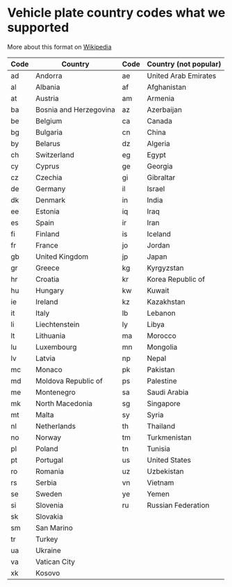 # Vehicle plate country codes what we supported
More about this format on [Wikipedia](https://en.wikipedia.org/wiki/ISO_3166-1_alpha-2#Officially_assigned_code_elements)


| Code | Country                 | Code | Country (not popular)   |
|------|-------------------------|------|-------------------------|
| ad   | Andorra                 | ae   | United Arab Emirates    |
| al   | Albania                 | af   | Afghanistan             |
| at   | Austria                 | am   | Armenia                 |
| ba   | Bosnia and Herzegovina  | az   | Azerbaijan              |
| be   | Belgium                 | ca   | Canada                  |
| bg   | Bulgaria                | cn   | China                   |
| by   | Belarus                 | dz   | Algeria                 |
| ch   | Switzerland             | eg   | Egypt                   |
| cy   | Cyprus                  | ge   | Georgia                 |
| cz   | Czechia                 | gi   | Gibraltar               |
| de   | Germany                 | il   | Israel                  |
| dk   | Denmark                 | in   | India                   |
| ee   | Estonia                 | iq   | Iraq                    |
| es   | Spain                   | ir   | Iran                    |
| fi   | Finland                 | is   | Iceland                 |
| fr   | France                  | jo   | Jordan                  |
| gb   | United Kingdom          | jp   | Japan                   |
| gr   | Greece                  | kg   | Kyrgyzstan              |
| hr   | Croatia                 | kr   | Korea Republic of       |
| hu   | Hungary                 | kw   | Kuwait                  |
| ie   | Ireland                 | kz   | Kazakhstan              |
| it   | Italy                   | lb   | Lebanon                 |
| li   | Liechtenstein           | ly   | Libya                   |
| lt   | Lithuania               | ma   | Morocco                 |
| lu   | Luxembourg              | mn   | Mongolia                |
| lv   | Latvia                  | np   | Nepal                   |
| mc   | Monaco                  | pk   | Pakistan                |
| md   | Moldova Republic of     | ps   | Palestine               |
| me   | Montenegro              | sa   | Saudi Arabia            |
| mk   | North Macedonia         | sg   | Singapore               |
| mt   | Malta                   | sy   | Syria                   |
| nl   | Netherlands             | th   | Thailand                |
| no   | Norway                  | tm   | Turkmenistan            |
| pl   | Poland                  | tn   | Tunisia                 |
| pt   | Portugal                | us   | United States           |
| ro   | Romania                 | uz   | Uzbekistan              |
| rs   | Serbia                  | vn   | Vietnam                 |
| se   | Sweden                  | ye   | Yemen                   |
| si   | Slovenia                | ru   | Russian Federation      |
| sk   | Slovakia                |      |                         |
| sm   | San Marino              |      |                         |
| tr   | Turkey                  |      |                         |
| ua   | Ukraine                 |      |                         |
| va   | Vatican City            |      |                         |
| xk   | Kosovo                  |      |                         |